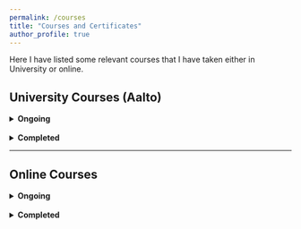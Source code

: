 ```yaml
---
permalink: /courses
title: "Courses and Certificates"
author_profile: true
---
```

Here I have listed some relevant courses that I have taken either in University or online.

## University Courses (Aalto)

<details>
    <summary><b>Ongoing</b></summary>
    <ul>Summer Vacations! Will be updated in the fall :)</ul>
</details>
<br/>
<details>
    <summary><b>Completed</b></summary>
    <ul>
        <li>Deep Learning</li>
        <li>Machine Learning: Supervised Methods</li>
        <li>Machine Learning: Advanced Probabilistic Methods</li>
        <li>Methods of Data Mining</li>
        <li>Artificial Intelligence</li>
        <li>Databases</li>
        <li>Bayesian Data Analysis</li>
        <li>Data Science</li>
    </ul>
</details>

*** 

## Online Courses

<details>
    <summary><b>Ongoing</b></summary>
    <ul>
        <li><a href="https://www.coursera.org/learn/automl-datasets-ml-models">Practical Data Science on the AWS Cloud (Specialisation)</a></li>
        <li><a href="https://www.coursera.org/learn/intro-tensorflow/home/welcome">Introduction to TensorFlow</a></li>
    </ul>
</details>
<br/>
<details>
    <summary><b>Completed</b></summary>
    <ul>
        <li><a href="https://www.coursera.org/account/accomplishments/certificate/PDB5HET7CBDD">AWS Cloud Technical Essentials</a></li>
        <li><a href="https://fullstackopen.com/en/">Web Development</a></li>
    </ul>
</details>
<br/>

